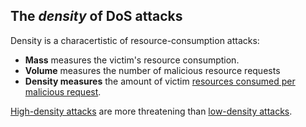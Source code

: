 The *density* of DoS attacks
----------------------------

Density is a characertistic of resource-consumption attacks:

* **Mass** measures the victim's resource consumption.
* **Volume** measures the number of malicious resource requests
* **Density measures** the amount of victim [resources consumed per malicious request](##densityequivalence).

[High-density attacks](##highdensityattacks) are more threatening than [low-density attacks](##lowdensityattacks).
